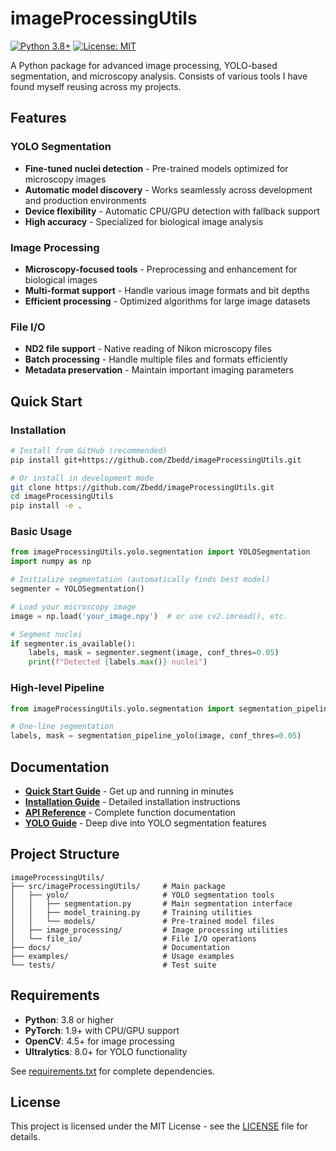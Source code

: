 # imageProcessingUtils

[![Python 3.8+](https://img.shields.io/badge/python-3.8+-blue.svg)](https://www.python.org/downloads/)
[![License: MIT](https://img.shields.io/badge/License-MIT-yellow.svg)](https://opensource.org/licenses/MIT)

A Python package for advanced image processing, YOLO-based segmentation, and microscopy analysis. Consists of various tools I have found myself reusing across my projects.

## Features

### YOLO Segmentation

- **Fine-tuned nuclei detection** - Pre-trained models optimized for microscopy images
- **Automatic model discovery** - Works seamlessly across development and production environments
- **Device flexibility** - Automatic CPU/GPU detection with fallback support
- **High accuracy** - Specialized for biological image analysis

### Image Processing

- **Microscopy-focused tools** - Preprocessing and enhancement for biological images
- **Multi-format support** - Handle various image formats and bit depths
- **Efficient processing** - Optimized algorithms for large image datasets

### File I/O

- **ND2 file support** - Native reading of Nikon microscopy files
- **Batch processing** - Handle multiple files and formats efficiently
- **Metadata preservation** - Maintain important imaging parameters

## Quick Start

### Installation

```bash
# Install from GitHub (recommended)
pip install git+https://github.com/Zbedd/imageProcessingUtils.git

# Or install in development mode
git clone https://github.com/Zbedd/imageProcessingUtils.git
cd imageProcessingUtils
pip install -e .
```

### Basic Usage

```python
from imageProcessingUtils.yolo.segmentation import YOLOSegmentation
import numpy as np

# Initialize segmentation (automatically finds best model)
segmenter = YOLOSegmentation()

# Load your microscopy image
image = np.load('your_image.npy')  # or use cv2.imread(), etc.

# Segment nuclei
if segmenter.is_available():
    labels, mask = segmenter.segment(image, conf_thres=0.05)
    print(f"Detected {labels.max()} nuclei")
```

### High-level Pipeline

```python
from imageProcessingUtils.yolo.segmentation import segmentation_pipeline_yolo

# One-line segmentation
labels, mask = segmentation_pipeline_yolo(image, conf_thres=0.05)
```

## Documentation

- **[Quick Start Guide](docs/QUICK_START.md)** - Get up and running in minutes
- **[Installation Guide](docs/INSTALL_IN_OTHER_ENV.md)** - Detailed installation instructions
- **[API Reference](docs/api_reference.md)** - Complete function documentation
- **[YOLO Guide](docs/yolo.md)** - Deep dive into YOLO segmentation features

## Project Structure

```
imageProcessingUtils/
├── src/imageProcessingUtils/     # Main package
│   ├── yolo/                     # YOLO segmentation tools
│   │   ├── segmentation.py       # Main segmentation interface
│   │   ├── model_training.py     # Training utilities
│   │   └── models/               # Pre-trained model files
│   ├── image_processing/         # Image processing utilities
│   └── file_io/                  # File I/O operations
├── docs/                         # Documentation
├── examples/                     # Usage examples
└── tests/                        # Test suite
```

## Requirements

- **Python**: 3.8 or higher
- **PyTorch**: 1.9+ with CPU/GPU support
- **OpenCV**: 4.5+ for image processing
- **Ultralytics**: 8.0+ for YOLO functionality

See [requirements.txt](requirements.txt) for complete dependencies.

## License

This project is licensed under the MIT License - see the [LICENSE](LICENSE) file for details.
